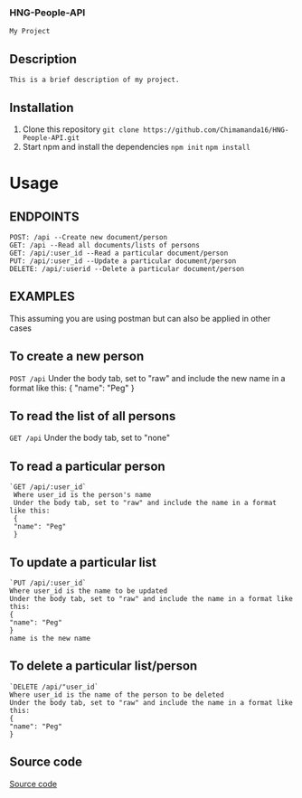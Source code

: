 ### HNG-People-API
    My Project

## Description
    This is a brief description of my project.

## Installation
1. Clone this repository 
`git clone https://github.com/Chimamanda16/HNG-People-API.git`
2. Start npm and install the dependencies
   `npm init` 
   `npm install`

# Usage
 ## ENDPOINTS
    POST: /api --Create new document/person
    GET: /api --Read all documents/lists of persons
    GET: /api/:user_id --Read a particular document/person
    PUT: /api/:user_id --Update a particular document/person
    DELETE: /api/:userid --Delete a particular document/person

 ## EXAMPLES
   This assuming you are using postman but can also be applied in other cases
  ## To create a new person
   `POST /api`
   Under the body tab, set to "raw" and include the new name in a format like this:
   {
    "name": "Peg"
   }
  ## To read the list of all persons
   `GET /api`
   Under the body tab, set to "none"
  ## To read a particular person
    `GET /api/:user_id`
     Where user_id is the person's name
     Under the body tab, set to "raw" and include the name in a format like this:
     {
     "name": "Peg"
     }
  ## To update a particular list
    `PUT /api/:user_id`
    Where user_id is the name to be updated
    Under the body tab, set to "raw" and include the name in a format like this:
    {
    "name": "Peg"
    }
    name is the new name
  ## To delete a particular list/person
    `DELETE /api/"user_id`
    Where user_id is the name of the person to be deleted
    Under the body tab, set to "raw" and include the name in a format like this:
    {
    "name": "Peg"
    }
## Source code
[Source code](https://github.com/Chimamanda16/HNG-People-API/blob/main/app.js "Visit GitHub")


